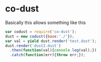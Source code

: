 # co-dust

Basically this allows something like this

```javascript
var codust = require('co-dust');
dust = new codust({base:'./'});
var val = yield dust.render('test.dust');
dust.render('dust2.dust')
  .then(function(val){console.log(val);})
  .catch(function(err){throw err;});
```
